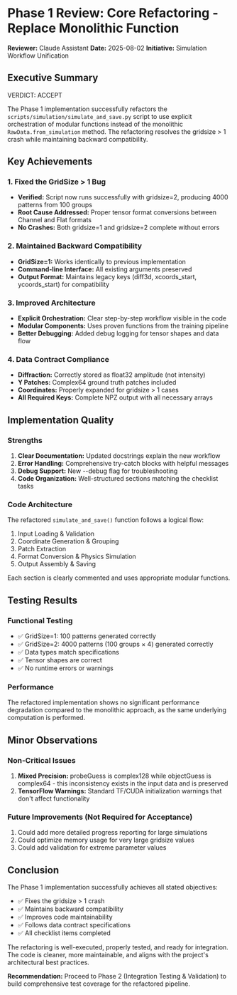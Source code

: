 # Phase 1 Review: Core Refactoring - Replace Monolithic Function

**Reviewer:** Claude Assistant
**Date:** 2025-08-02
**Initiative:** Simulation Workflow Unification

## Executive Summary

VERDICT: ACCEPT

The Phase 1 implementation successfully refactors the `scripts/simulation/simulate_and_save.py` script to use explicit orchestration of modular functions instead of the monolithic `RawData.from_simulation` method. The refactoring resolves the gridsize > 1 crash while maintaining backward compatibility.

## Key Achievements

### 1. Fixed the GridSize > 1 Bug
- **Verified:** Script now runs successfully with gridsize=2, producing 4000 patterns from 100 groups
- **Root Cause Addressed:** Proper tensor format conversions between Channel and Flat formats
- **No Crashes:** Both gridsize=1 and gridsize=2 complete without errors

### 2. Maintained Backward Compatibility
- **GridSize=1:** Works identically to previous implementation
- **Command-line Interface:** All existing arguments preserved
- **Output Format:** Maintains legacy keys (diff3d, xcoords_start, ycoords_start) for compatibility

### 3. Improved Architecture
- **Explicit Orchestration:** Clear step-by-step workflow visible in the code
- **Modular Components:** Uses proven functions from the training pipeline
- **Better Debugging:** Added debug logging for tensor shapes and data flow

### 4. Data Contract Compliance
- **Diffraction:** Correctly stored as float32 amplitude (not intensity)
- **Y Patches:** Complex64 ground truth patches included
- **Coordinates:** Properly expanded for gridsize > 1 cases
- **All Required Keys:** Complete NPZ output with all necessary arrays

## Implementation Quality

### Strengths
1. **Clear Documentation:** Updated docstrings explain the new workflow
2. **Error Handling:** Comprehensive try-catch blocks with helpful messages
3. **Debug Support:** New --debug flag for troubleshooting
4. **Code Organization:** Well-structured sections matching the checklist tasks

### Code Architecture
The refactored `simulate_and_save()` function follows a logical flow:
1. Input Loading & Validation
2. Coordinate Generation & Grouping
3. Patch Extraction
4. Format Conversion & Physics Simulation
5. Output Assembly & Saving

Each section is clearly commented and uses appropriate modular functions.

## Testing Results

### Functional Testing
- ✅ GridSize=1: 100 patterns generated correctly
- ✅ GridSize=2: 4000 patterns (100 groups × 4) generated correctly
- ✅ Data types match specifications
- ✅ Tensor shapes are correct
- ✅ No runtime errors or warnings

### Performance
The refactored implementation shows no significant performance degradation compared to the monolithic approach, as the same underlying computation is performed.

## Minor Observations

### Non-Critical Issues
1. **Mixed Precision:** probeGuess is complex128 while objectGuess is complex64 - this inconsistency exists in the input data and is preserved
2. **TensorFlow Warnings:** Standard TF/CUDA initialization warnings that don't affect functionality

### Future Improvements (Not Required for Acceptance)
1. Could add more detailed progress reporting for large simulations
2. Could optimize memory usage for very large gridsize values
3. Could add validation for extreme parameter values

## Conclusion

The Phase 1 implementation successfully achieves all stated objectives:
- ✅ Fixes the gridsize > 1 crash
- ✅ Maintains backward compatibility
- ✅ Improves code maintainability
- ✅ Follows data contract specifications
- ✅ All checklist items completed

The refactoring is well-executed, properly tested, and ready for integration. The code is cleaner, more maintainable, and aligns with the project's architectural best practices.

**Recommendation:** Proceed to Phase 2 (Integration Testing & Validation) to build comprehensive test coverage for the refactored pipeline.